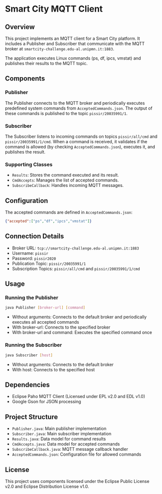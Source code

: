 # Smart City MQTT Client

## Overview
This project implements an MQTT client for a Smart City platform. It includes a Publisher and Subscriber that communicate with the MQTT broker at `smartcity-challenge.edu-al.unipmn.it:1883`.

The application executes Linux commands (ps, df, ipcs, vmstat) and publishes their results to the MQTT topic.

## Components

### Publisher
The Publisher connects to the MQTT broker and periodically executes predefined system commands from `AcceptedCommands.json`. The output of these commands is published to the topic `pissir/20035991/1`.

### Subscriber
The Subscriber listens to incoming commands on topics `pissir/all/cmd` and `pissir/20035991/1/cmd`. When a command is received, it validates if the command is allowed (by checking `AcceptedCommands.json`), executes it, and publishes the result.

### Supporting Classes
- `Results`: Stores the command executed and its result.
- `CmdAccepts`: Manages the list of accepted commands.
- `SubscribeCallback`: Handles incoming MQTT messages.

## Configuration
The accepted commands are defined in `AcceptedCommands.json`:
```json
{"accepted":["ps","df","ipcs","vmstat"]}
```

## Connection Details
- Broker URL: `tcp://smartcity-challenge.edu-al.unipmn.it:1883`
- Username: `pissir`
- Password: `pissir2020`
- Publication Topic: `pissir/20035991/1`
- Subscription Topics: `pissir/all/cmd` and `pissir/20035991/1/cmd`

## Usage

### Running the Publisher
```bash
java Publisher [broker-url] [command]
```
- Without arguments: Connects to the default broker and periodically executes all accepted commands
- With broker-url: Connects to the specified broker
- With broker-url and command: Executes the specified command once

### Running the Subscriber
```bash
java Subscriber [host]
```
- Without arguments: Connects to the default broker
- With host: Connects to the specified host

## Dependencies
- Eclipse Paho MQTT Client (Licensed under EPL v2.0 and EDL v1.0)
- Google Gson for JSON processing

## Project Structure
- `Publisher.java`: Main publisher implementation
- `Subscriber.java`: Main subscriber implementation
- `Results.java`: Data model for command results
- `CmdAccepts.java`: Data model for accepted commands
- `SubscribeCallback.java`: MQTT message callback handler
- `AcceptedCommands.json`: Configuration file for allowed commands

## License
This project uses components licensed under the Eclipse Public License v2.0 and Eclipse Distribution License v1.0.
